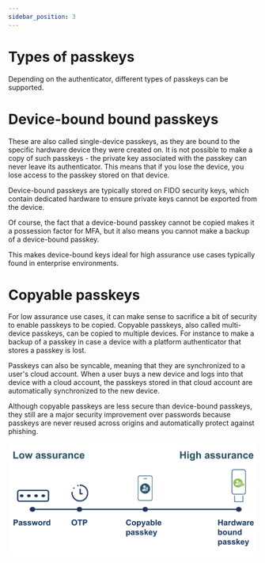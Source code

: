 ```yaml
---
sidebar_position: 3
---
```


# Types of passkeys

Depending on the authenticator, different types of passkeys can be supported.

# Device-bound bound passkeys

These are also called single-device passkeys, as they are bound to the specific hardware device they were created on.
It is not possible to make a copy of such passkeys - the private key associated with the passkey can never leave its authenticator. This means that if you lose the device, you lose access to the passkey stored on that device.

Device-bound passkeys are typically stored on FIDO security keys, which contain dedicated hardware to ensure private keys cannot be exported from the device.

Of course, the fact that a device-bound passkey cannot be copied makes it a possession factor for MFA, but it also means you cannot make a backup of a device-bound passkey.

This makes device-bound keys ideal for high assurance use cases typically found in enterprise environments.

# Copyable passkeys

For low assurance use cases, it can make sense to sacrifice a bit of security to enable passkeys to be copied.
Copyable passkeys, also called multi-device passkeys, can be copied to multiple devices. For instance to make a backup of a passkey in case a device with a platform authenticator that stores a passkey is lost.

Passkeys can also be syncable, meaning that they are synchronized to a user's cloud account. When a user buys a new device and logs into that device with a cloud account, the passkeys stored in that cloud account are automatically synchronized to the new device.

Although copyable passkeys are less secure than device-bound passkeys, they still are a major security improvement over passwords because passkeys are never reused across origins and automatically protect against phishing.

![Copyable vs device-bound passkeys](/img/copyable-vs-hardwarebound.png)
